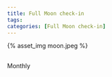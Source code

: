 ```yaml
---
title: Full Moon check-in
tags:
categories: [Full Moon check-in]
---
```

{% asset_img moon.jpeg %}
##
Monthly